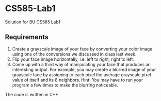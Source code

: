 # CS585-Lab1
Solution for BU CS585 Lab1 <br>
## Requirements
1. Create a grayscale image of your face by converting your color image using one of the conversions we discussed in class last week. <br>
2. Flip your face image horizontally, i.e. left to right, right to left. <br>
3. Come up with a third way of manipulating your face that produces an interesting output. For example, you may create a blurred image of your grayscale face by assigning to each pixel the average grayscale pixel value of itself and its 8 neighbors. Hint: You may have to run your program a few times to make the blurring noticeable. <br>

The code is written in C++

